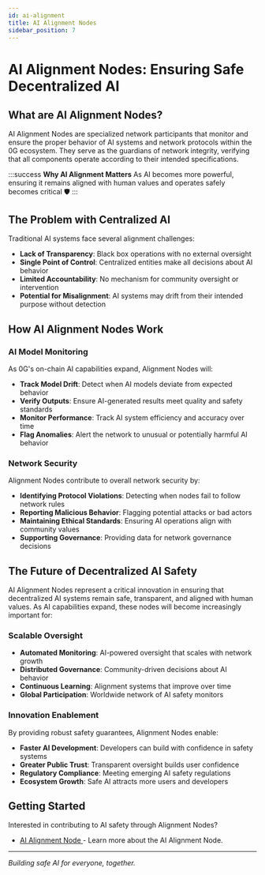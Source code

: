 ```yaml
---
id: ai-alignment
title: AI Alignment Nodes
sidebar_position: 7
---
```


# AI Alignment Nodes: Ensuring Safe Decentralized AI

## What are AI Alignment Nodes?

AI Alignment Nodes are specialized network participants that monitor and ensure the proper behavior of AI systems and network protocols within the 0G ecosystem. They serve as the guardians of network integrity, verifying that all components operate according to their intended specifications.

:::success **Why AI Alignment Matters**
As AI becomes more powerful, ensuring it remains aligned with human values and operates safely becomes critical 🛡️
:::

## The Problem with Centralized AI

Traditional AI systems face several alignment challenges:
- **Lack of Transparency**: Black box operations with no external oversight
- **Single Point of Control**: Centralized entities make all decisions about AI behavior
- **Limited Accountability**: No mechanism for community oversight or intervention
- **Potential for Misalignment**: AI systems may drift from their intended purpose without detection

## How AI Alignment Nodes Work

### AI Model Monitoring
As 0G's on-chain AI capabilities expand, Alignment Nodes will:
- **Track Model Drift**: Detect when AI models deviate from expected behavior
- **Verify Outputs**: Ensure AI-generated results meet quality and safety standards
- **Monitor Performance**: Track AI system efficiency and accuracy over time
- **Flag Anomalies**: Alert the network to unusual or potentially harmful AI behavior

### Network Security
Alignment Nodes contribute to overall network security by:
- **Identifying Protocol Violations**: Detecting when nodes fail to follow network rules
- **Reporting Malicious Behavior**: Flagging potential attacks or bad actors
- **Maintaining Ethical Standards**: Ensuring AI operations align with community values
- **Supporting Governance**: Providing data for network governance decisions

## The Future of Decentralized AI Safety

AI Alignment Nodes represent a critical innovation in ensuring that decentralized AI systems remain safe, transparent, and aligned with human values. As AI capabilities expand, these nodes will become increasingly important for:

### Scalable Oversight
- **Automated Monitoring**: AI-powered oversight that scales with network growth
- **Distributed Governance**: Community-driven decisions about AI behavior
- **Continuous Learning**: Alignment systems that improve over time
- **Global Participation**: Worldwide network of AI safety monitors

### Innovation Enablement
By providing robust safety guarantees, Alignment Nodes enable:
- **Faster AI Development**: Developers can build with confidence in safety systems
- **Greater Public Trust**: Transparent oversight builds user confidence
- **Regulatory Compliance**: Meeting emerging AI safety regulations
- **Ecosystem Growth**: Safe AI attracts more users and developers

## Getting Started

Interested in contributing to AI safety through Alignment Nodes?
- [AI Alignment Node ](/node-sale/intro) - Learn more about the AI Alignment Node.

---

*Building safe AI for everyone, together.*
